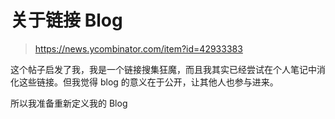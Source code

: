 # 关于链接 Blog

> <https://news.ycombinator.com/item?id=42933383>

这个帖子启发了我，我是一个链接搜集狂魔，而且我其实已经尝试在个人笔记中消化这些链接。但我觉得 blog 的意义在于公开，让其他人也参与进来。

所以我准备重新定义我的 Blog